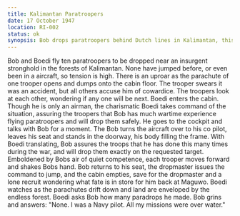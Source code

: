 ```yaml
---
title: Kalimantan Paratroopers
date: 17 October 1947 
location: RI-002 
status: ok
synopsis: Bob drops paratroopers behind Dutch lines in Kalimantan, this first such action durint the struggle for independence. 
---
```

Bob and Boedi fly ten paratroopers to be dropped near an insurgent stronghold in the forests of Kalimantan. None have jumped before, or even been in a aircraft, so tension is high. There is an uproar as the parachute of one trooper opens and dumps onto the cabin floor. The trooper swears it was an accident, but all others accuse him of cowardice. The troopers look at each other, wondering if any one will be next. Boedi enters the cabin. Though he is only an airman, the charismatic Boedi takes command of the situation, assuring the troopers that Bob has much wartime experience flying paratroopers and will drop them safely. He goes to the cockpit and talks with Bob for a moment. The Bob turns the aircraft over to his co pilot, leaves his seat and stands in the doorway, his body filling the frame. With Boedi translating, Bob assures the troops that he has done this many times during the war, and will drop them exactly on the requested target. Emboldened by Bobs air of quiet competence, each trooper moves forward and shakes Bobs hand. Bob returns to his seat, the dropmaster issues the command to jump, and the cabin empties, save for the dropmaster and a lone recruit wondering what fate is in store for him back at Maguwo. Boedi watches as the parachutes drift down and land are enveloped by the endless forest. Boedi asks Bob how many paradrops he made. Bob grins and answers: "None. I was a Navy pilot. All my missions were over water."